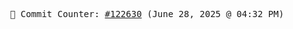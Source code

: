 <p align="center">
    <samp>
        📮 Commit Counter: <a href="https://github.com/Javascript-void0/Javascript-void0/commits/main">#122630</a> (June 28, 2025 @ 04:32 PM)
    </samp>
</p>